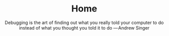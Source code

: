 ---
title: Home
subtitle: >-
  Debugging is the art of finding out what you really told your computer to do
  instead of what you thought you told it to do — Andrew Singer
image: /img/gatsby-develop-erreur.png
blurb:
  heading: What we know...kinda
  text: 'CSS, Elasticsearch, HTML, JavaScript, Node.js, PHP, PL/SQL, SQL'
intro:
  heading: What we do
  text: 'We make website, and sarcastic jokes'
products:
  - {}
values:
  heading: Our values
  text: Making sweet code!
---